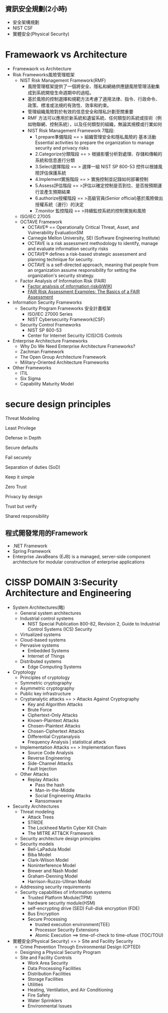 ## 資訊安全規劃(2小時)
- 安全架構規劃
- NIST CSF
- 實體安全(Physical Security)

# Framewaork vs Architecture
- Framewaork vs Architecture
- Risk Frameworks風險管理框架 
  - NIST Risk Management Framework(RMF) 
    - 風險管理框架提供了一個將安全、隱私和網絡供應鏈風險管理活動集成到系統開發生命週期中的過程。
    - 基於風險的控制選擇和規範方法考慮了適用法律、指令、行政命令、政策、標准或法規的有效性、效率和約束。
    - 管理組織風險對於有效的信息安全和隱私計劃至關重要
    - RMF 方法可以應用於新系統和遺留系統、任何類型的系統或技術（例如物聯網、控制系統），以及任何類型的組織，無論其規模或行業如何 
    - NIST Risk Management Framework 7階段:
      - 1.prepare準備階段 == > 組織管理安全和隱私風險的 基本活動Essential activities to prepare the organization to manage security and privacy risks
      - 2.Categorize分類階段 == > 根據影響分析對處理、存儲和傳輸的系統和信息進行分類
      - 3.Select選擇階段 == > 選擇一組 NIST SP 800-53 控件以根據風險評估保護系統
      - 4.Implement實施階段 == > 實施控制並記錄如何部署控制
      - 5.Assess評估階段 == >評估以確定控制是否到位、是否按預期運行並產生預期結果
      - 6.authorize授權階段 == >高級官員(Senior official)基於風險做出授權系統（運行）的決定
      - 7.monitor 監控階段 == >持續監控系統的控制實施和風險
  - ISO/IEC 27005 
  - OCTAVE Framework 
    - OCTAVE® == Operationally Critical Threat, Asset, and Vulnerability EvaluationSM 
    - Carnegie Mellon University, SEI (Software Engineering Institute)
    - OCTAVE is a risk assessment methodology to identify, manage and evaluate information security risks
    - OCTAVE® defines a risk-based strategic assessment and planning technique for security. 
    - OCTAVE is a self-directed approach, meaning that people from an organization assume responsibility for setting the organization's security strategy.
  - Factor Analysis of Information Risk (FAIR) 
    - [Factor analysis of information risk@WIKI](https://en.wikipedia.org/wiki/Factor_analysis_of_information_risk)
    - [FAIR Risk Assessment Examples: The Basics of a FAIR Assessment](https://www.risklens.com/resource-center/blog/fair-risk-assessment-examples-the-basics-of-a-fair-assessment)
- Information Security Frameworks 
  - Security Program Frameworks 安全計畫框架
    - ISO/IEC 27000 Series
    - NIST Cybersecurity Framework(CSF) 
  - Security Control Frameworks 
    - NIST SP 800-53
    - Center for Internet Security (CIS)CIS Controls
- Enterprise Architecture Frameworks
  - Why Do We Need Enterprise Architecture Frameworks? 
  - Zachman Framework 
  - The Open Group Architecture Framework 
  - Military-Oriented Architecture Frameworks 
- Other Frameworks  
  - ITIL 
  - Six Sigma 
  - Capability Maturity Model 
# secure design principles
Threat Modeling 

Least Privilege 

Defense in Depth 

Secure defaults 

Fail securely 

Separation of duties (SoD) 

Keep it simple 

Zero Trust 

Privacy by design 

Trust but verify 

Shared responsibility 

## 程式開發常用的Framework
- .NET Framework
- Spring Framework
- Enterprise JavaBeans (EJB) is a managed, server-side component architecture for modular construction of enterprise applications


# CISSP DOMAIN 3:Security Architecture and Engineering
- System Architectures(略)
  - General system architectures
  - Industrial control systems
    - NIST Special Publication 800-82, Revision 2, Guide to Industrial Control Systems (ICS) Security 
  - Virtualized systems
  - Cloud-based systems
  - Pervasive systems
    - Embedded Systems
    - Internet of Things 
  - Distributed systems
    - Edge Computing Systems 
- Cryptology
  - Principles of cryptology
  - Symmetric cryptography
  - Asymmetric cryptography
  - Public key infrastructure
  - Cryptanalytic attacks  == > Attacks Against Cryptography
    - Key and Algorithm Attacks
    - Brute Force
    - Ciphertext-Only Attacks
    - Known-Plaintext Attacks
    - Chosen-Plaintext Attacks
    - Chosen-Ciphertext Attacks
    - Differential Cryptanalysis
    - Frequency Analysis | statistical attack
  - Implementation Attacks == > Implementation flaws
    - Source Code Analysis
    - Reverse Engineering
    - Side-Channel Attacks
    - Fault Injection
  - Other Attacks
    - Replay Attacks
      - Pass the hash
      - Man-in-the-Middle
      - Social Engineering Attacks
      - Ransomware
- Security Architectures
  - Threat modeling
    - Attack Trees
    - STRIDE
    - The Lockheed Martin Cyber Kill Chain
    - The MITRE ATT&CK Framework 
  - Security architecture design principles
  - Security models
    - Bell-LaPadula Model
    - Biba Model
    - Clark-Wilson Model
    - Noninterference Model
    - Brewer and Nash Model
    - Graham-Denning Model
    - Harrison-Ruzzo-Ullman Model 
  - Addressing security requirements
  - Security capabilities of information systems 
    - Trusted Platform Module(TPM) 
    - hardware security module(HSM)
    - self-encrypting drive (SED) Full-disk encryption (FDE)
    - Bus Encryption
    - Secure Processing
      - trusted execution environment(TEE) 
      - Processor Security Extensions
      - Atomic Execution ==> time-of-check to time-ofuse (TOC/TOU)
- 實體安全(Physical Security) == > Site and Facility Security
  - Crime Prevention Through Environmental Design (CPTED)
  - Designing a Physical Security Program 
  - Site and Facility Controls
    - Work Area Security
    - Data Processing Facilities
    - Distribution Facilities
    - Storage Facilities
    - Utilities
    - Heating, Ventilation, and Air Conditioning
    - Fire Safety
    - Water Sprinklers
    - Environmental Issues 
